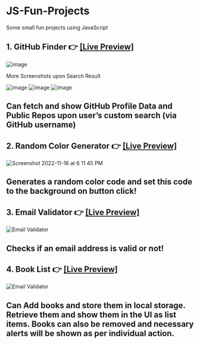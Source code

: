 # JS-Fun-Projects
Some small fun projects using JavaScript

##  1. GitHub Finder 👉 [[Live Preview]](https://ferdauspolok.github.io/JS-Fun-Projects/Github-Finder/)
![image](https://user-images.githubusercontent.com/68804751/204134719-5d72fc09-75d0-42b8-892f-d07deecb2c4d.png)

More Screenshots upon Search Result

![image](https://user-images.githubusercontent.com/68804751/204134647-2bcd7097-d0fb-45b3-8c31-00f8b8d701bb.png)
![image](https://user-images.githubusercontent.com/68804751/204134699-bac773a9-e448-462d-9fe4-ac4132fb4367.png)
![image](https://user-images.githubusercontent.com/68804751/204134671-4e0dddbc-9b96-4670-a837-485d953fcdca.png)

Can fetch and show GitHub Profile Data and Public Repos upon user’s custom search (via GitHub username)
-----

##  2. Random Color Generator 👉 [[Live Preview]](https://ferdauspolok.github.io/JS-Fun-Projects/Random-Color-Generator/)
![Screenshot 2022-11-16 at 6 11 45 PM](https://user-images.githubusercontent.com/68804751/202177631-53d52c0d-73c4-4118-afbd-6f8641f876c3.png)

Generates a random color code and set this code to the background on button click! 
-----

##  3. Email Validator 👉 [[Live Preview]](https://ferdauspolok.github.io/JS-Fun-Projects/Email-Validator/)
![Email Validator](https://user-images.githubusercontent.com/68804751/202177207-42c6ea0b-33c9-4b8c-bb13-b92794cfd2e9.png)

Checks if an email address is valid or not! 
-----

##  4. Book List 👉 [[Live Preview]](https://ferdauspolok.github.io/JS-Fun-Projects/Book-List/)
![Email Validator](https://user-images.githubusercontent.com/68804751/204796782-935a9696-8e83-4cff-8239-dd331c18b50c.png)

Can Add books and store them in local storage. Retrieve them and show them in the UI as list items. Books can also be removed and necessary alerts will be shown as per individual action.
-----
